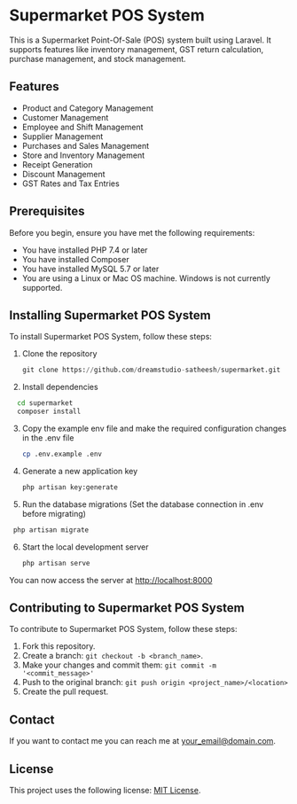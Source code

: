# Supermarket POS System

This is a Supermarket Point-Of-Sale (POS) system built using Laravel. It supports features like inventory management, GST return calculation, purchase management, and stock management.

## Features

-   Product and Category Management
-   Customer Management
-   Employee and Shift Management
-   Supplier Management
-   Purchases and Sales Management
-   Store and Inventory Management
-   Receipt Generation
-   Discount Management
-   GST Rates and Tax Entries

## Prerequisites

Before you begin, ensure you have met the following requirements:

-   You have installed PHP 7.4 or later
-   You have installed Composer
-   You have installed MySQL 5.7 or later
-   You are using a Linux or Mac OS machine. Windows is not currently supported.

## Installing Supermarket POS System

To install Supermarket POS System, follow these steps:

1.  Clone the repository
      
    ```python
    git clone https://github.com/dreamstudio-satheesh/supermarket.git 
    ```
    
2.  Install dependencies
    
 
  ```sh    
    cd supermarket
    composer install 
  ```
    
3.  Copy the example env file and make the required configuration changes in the .env file
    

    ```sh
    cp .env.example .env
    ```
    
4.  Generate a new application key
    

    ```sh
    php artisan key:generate
    ```
    
5.  Run the database migrations (Set the database connection in .env before migrating)
    
    
    
   ```sh
    php artisan migrate
   ```
    
6.  Start the local development server
    
   
    ```python
    php artisan serve
    ```
    

You can now access the server at [http://localhost:8000](http://localhost:8000/)

## Contributing to Supermarket POS System

To contribute to Supermarket POS System, follow these steps:

1.  Fork this repository.
2.  Create a branch: `git checkout -b <branch_name>`.
3.  Make your changes and commit them: `git commit -m '<commit_message>'`
4.  Push to the original branch: `git push origin <project_name>/<location>`
5.  Create the pull request.

## Contact

If you want to contact me you can reach me at [your_email@domain.com](mailto:your_email@domain.com).

## License

This project uses the following license: [MIT License](https://chat.openai.com/c/link).